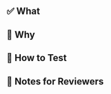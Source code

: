 ## ✅ What  
<!-- Summarize the changes in this PR. Keep it concise but clear. -->  

## 🤔 Why  
<!-- Explain the motivation behind this change. Link any relevant discussions, issues, or context. -->  

## 🔬 How to Test  
<!-- Provide clear, step-by-step instructions for testing. Include any specific setup requirements. -->  

## 📝 Notes for Reviewers  
<!-- Mention any areas that need special attention. Highlight potential side effects or risks. -->    
